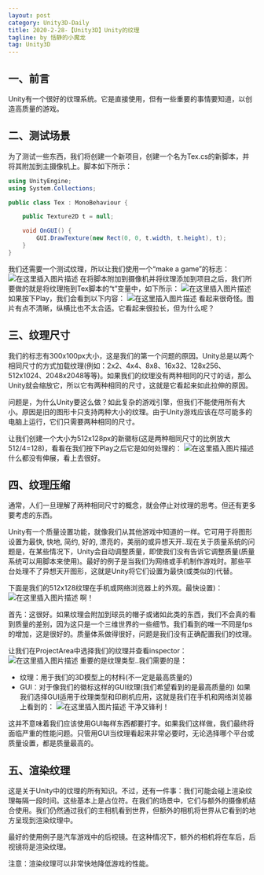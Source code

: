 ```yaml
---
layout: post
category: Unity3D-Daily
title: 2020-2-28-【Unity3D】Unity的纹理
tagline: by 恬静的小魔龙
tag: Unity3D
---
```


## 一、前言
Unity有一个很好的纹理系统。它是直接使用，但有一些重要的事情要知道，以创造高质量的游戏。

## 二、测试场景
为了测试一些东西，我们将创建一个新项目，创建一个名为Tex.cs的新脚本，并将其附加到主摄像机上。脚本如下所示：

```csharp
using UnityEngine;
using System.Collections;

public class Tex : MonoBehaviour {

    public Texture2D t = null;

    void OnGUI() {
        GUI.DrawTexture(new Rect(0, 0, t.width, t.height), t);
    }
}
```
我们还需要一个测试纹理，所以让我们使用一个“make a game”的标志：
![在这里插入图片描述](https://imgconvert.csdnimg.cn/aHR0cHM6Ly9ub29idHV0cy5jb20vY29udGVudC91bml0eS90ZXh0dXJlcy9sb2dvLnBuZw)
在将脚本附加到摄像机并将纹理添加到项目之后，我们所要做的就是将纹理拖到Tex脚本的“t”变量中，如下所示：
![在这里插入图片描述](https://img-blog.csdnimg.cn/20190703165534176.png?x-oss-process=image/watermark,type_ZmFuZ3poZW5naGVpdGk,shadow_10,text_aHR0cHM6Ly9ibG9nLmNzZG4ubmV0L3E3NjQ0MjQ1Njc=,size_16,color_FFFFFF,t_70)
如果按下Play，我们会看到以下内容：
![在这里插入图片描述](https://img-blog.csdnimg.cn/20190703165545706.png)
看起来很奇怪。图片有点不清晰，纵横比也不太合适。它看起来很拉长，但为什么呢？

## 三、纹理尺寸
我们的标志有300x100px大小，这是我们的第一个问题的原因。Unity总是以两个相同尺寸的方式加载纹理(例如：2x2、4x4、8x8、16x32、128x256、512x1024、2048x2048等等)。如果我们的纹理没有两种相同的尺寸的话，那么Unity就会缩放它，所以它有两种相同的尺寸，这就是它看起来如此拉伸的原因。

问题是，为什么Unity要这么做？如此复杂的游戏引擎，但我们不能使用所有大小。原因是旧的图形卡只支持两种大小的纹理。由于Unity游戏应该在尽可能多的电脑上运行，它们只需要两种相同的尺寸。

让我们创建一个大小为512x128px的新徽标(这是两种相同尺寸的比例放大512/4=128)，看看在我们按下Play之后它是如何处理的：
![在这里插入图片描述](https://img-blog.csdnimg.cn/20190703170347767.png)
什么都没有伸展，看上去很好。

## 四、纹理压缩
通常，人们一旦理解了两种相同尺寸的概念，就会停止对纹理的思考。但还有更多要考虑的东西。

Unity有一个质量设置功能，就像我们从其他游戏中知道的一样。它可用于将图形设置为最快, 快地, 简约, 好的, 漂亮的，美丽的或异想天开..现在关于质量系统的问题是，在某些情况下，Unity会自动调整质量，即使我们没有告诉它调整质量(质量系统可以用脚本来使用)。最好的例子是当我们为网络或手机制作游戏时。那些平台处理不了异想天开图形，这就是Unity将它们设置为最快(或类似的)代替。

下面是我们的512x128纹理在手机或网络浏览器上的外观。最快设置)：
![在这里插入图片描述](https://img-blog.csdnimg.cn/20190703170335112.png)
啊！

首先：这很好。如果纹理会附加到球员的帽子或诸如此类的东西，我们不会真的看到质量的差别，因为这只是一个三维世界的一些细节。我们看到的唯一不同是fps的增加，这是很好的。质量体系做得很好，问题是我们没有正确配置我们的纹理。

让我们在ProjectArea中选择我们的纹理并查看inspector：
![在这里插入图片描述](https://img-blog.csdnimg.cn/20190703170414762.png?x-oss-process=image/watermark,type_ZmFuZ3poZW5naGVpdGk,shadow_10,text_aHR0cHM6Ly9ibG9nLmNzZG4ubmV0L3E3NjQ0MjQ1Njc=,size_16,color_FFFFFF,t_70)
重要的是纹理类型..我们需要的是：
- 纹理：用于我们的3D模型上的材料(不一定是最高质量的)
- GUI：对于像我们的徽标这样的GUI纹理(我们希望看到的是最高质量的)
如果我们选择GUI适用于纹理类型和印刷机应用，这就是我们在手机和网络浏览器上看到的：
![在这里插入图片描述](https://img-blog.csdnimg.cn/20190703170802763.png)
干净又锋利！

这并不意味着我们应该使用GUI每样东西都要打字。如果我们这样做，我们最终将面临严重的性能问题。只管用GUI当纹理看起来非常必要时，无论选择哪个平台或质量设置，都是质量最高的。

## 五、渲染纹理

这是关于Unity中的纹理的所有知识。不过，还有一件事：我们可能会碰上渲染纹理每隔一段时间。这些基本上是占位符。在我们的场景中，它们与额外的摄像机结合使用。我们仍然通过我们的主相机看到世界，但额外的相机将世界从它看到的地方呈现到渲染纹理中。

最好的使用例子是汽车游戏中的后视镜。在这种情况下，额外的相机将在车后，后视镜将是渲染纹理。

注意：渲染纹理可以非常快地降低游戏的性能。

